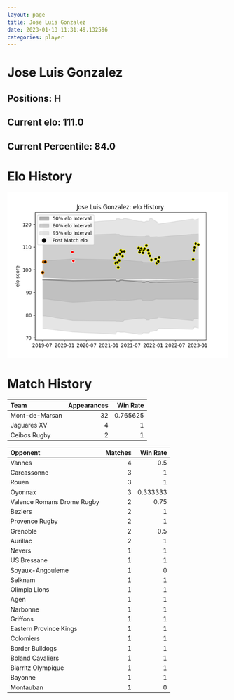 ```yaml
---  
layout: page  
title: Jose Luis Gonzalez  
date: 2023-01-13 11:31:49.132596  
categories: player  
---
```

# Jose Luis Gonzalez

## Positions: H

## Current elo: 111.0

## Current Percentile: 84.0

# Elo History


![elo history](history_JoseLuisGonzalez.png)
# Match History


| Team           |   Appearances |   Win Rate |
|:---------------|--------------:|-----------:|
| Mont-de-Marsan |            32 |   0.765625 |
| Jaguares XV    |             4 |   1        |
| Ceibos Rugby   |             2 |   1        |

| Opponent                   |   Matches |   Win Rate |
|:---------------------------|----------:|-----------:|
| Vannes                     |         4 |   0.5      |
| Carcassonne                |         3 |   1        |
| Rouen                      |         3 |   1        |
| Oyonnax                    |         3 |   0.333333 |
| Valence Romans Drome Rugby |         2 |   0.75     |
| Beziers                    |         2 |   1        |
| Provence Rugby             |         2 |   1        |
| Grenoble                   |         2 |   0.5      |
| Aurillac                   |         2 |   1        |
| Nevers                     |         1 |   1        |
| US Bressane                |         1 |   1        |
| Soyaux-Angouleme           |         1 |   0        |
| Selknam                    |         1 |   1        |
| Olimpia Lions              |         1 |   1        |
| Agen                       |         1 |   1        |
| Narbonne                   |         1 |   1        |
| Griffons                   |         1 |   1        |
| Eastern Province Kings     |         1 |   1        |
| Colomiers                  |         1 |   1        |
| Border Bulldogs            |         1 |   1        |
| Boland Cavaliers           |         1 |   1        |
| Biarritz Olympique         |         1 |   1        |
| Bayonne                    |         1 |   1        |
| Montauban                  |         1 |   0        |